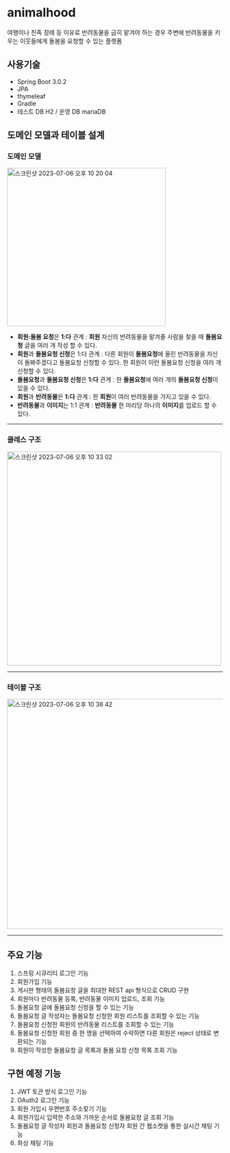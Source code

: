 # animalhood
여행이나 친족 장례 등 이유로 반려동물을 급히 맡겨야 하는 경우 주변에 반려동물을 키우는 이웃들에게 돌봄을 요청할 수 있는 플랫폼


## 사용기술
* Spring Boot 3.0.2
* JPA
* thymeleaf
* Gradle
* 테스트 DB H2 / 운영 DB mariaDB


## 도메인 모델과 테이블 설계


### 도메인 모델
<img width="370" alt="스크린샷 2023-07-06 오후 10 20 04" src="https://github.com/21thkafka/animalhood/assets/82437848/c1951d5c-04f2-41b3-9137-45901ca7834e">


* **회원:돌봄 요청**은 **1:다** 관계 : **회원** 자신의 반려동물을 맡겨줄 사람을 찾을 때 **돌봄요청** 글을 여러 개 작성 할 수 있다.
* **회원**과 **돌봄요청 신청**은 1:다 관계 : 다른 회원이 **돌봄요청**에 올린 반려동물을 자신이 돌봐주겠다고 돌봄요청 신청할 수 있다. 한 회원이 이런 돌봄요청 신청을 여러 개 신청할 수 있다.
* **돌봄요청**과 **돌봄요청 신청**은 **1:다** 관계 : 한 **돌봄요청**에 여러 개의 **돌봄요청 신청**이 있을 수 있다.
* **회원**과 **반려동물**은 **1:다** 관계 : 한 **회원**이 여러 반려동물을 가지고 있을 수 있다.
* **반려동물**과 **이미지**는 1:1 관계 : **반려동물** 한 마리당 하나의 **이미지**를 업로드 할 수 있다.


----


### 클레스 구조
<img width="500" alt="스크린샷 2023-07-06 오후 10 33 02" src="https://github.com/21thkafka/animalhood/assets/82437848/a16cd42a-29b7-4517-87ee-979d8727259a">


----


### 테이블 구조
<img width="538" alt="스크린샷 2023-07-06 오후 10 36 42" src="https://github.com/21thkafka/animalhood/assets/82437848/2b5302a9-3024-430f-83c6-17f2f94b4375">


----


## 주요 기능
1. 스프링 시큐리티 로그인 기능
2. 회원가입 기능
3. 게시판 형태의 돌봄요청 글을 최대한 REST api 형식으로 CRUD 구현
4. 회원마다 반려동물 등록, 반려동물 이미지 업로드, 조회 기능
5. 돌봄요청 글에 돌봄요청 신청을 할 수 있는 기능
6. 돌봄요청 글 작성자는 돌봄요청 신청한 회원 리스트를 조회할 수 있는 기능
7. 돌봄요청 신청한 회원의 반려동물 리스트를 조회할 수 있는 기능
8. 돌봄요청 신청한 회원 중 한 명을 선택하여 수락하면 다른 회원은 reject 상태로 변환되는 기능
9. 회원이 작성한 돌봄요청 글 목록과 돌봄 요청 신청 목록 조회 기능


## 구현 예정 기능
1. JWT 토큰 방식 로그인 기능
2. OAuth2 로그인 기능
3. 회원 가입시 우편번호 주소찾기 기능
4. 회원가입시 입력한 주소와 가까운 순서로 돌봄요청 글 조회 기능
5. 돌봄요청 글 작성자 회원과 돌봄요청 신청자 회원 간 웹소켓을 통한 실시간 채팅 기능
6. 화상 채팅 기능

